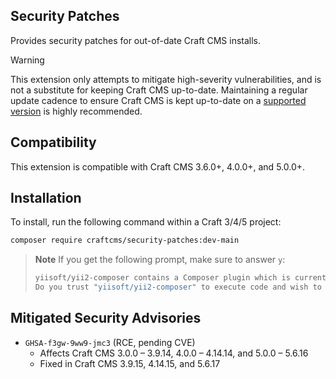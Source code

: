 ## Security Patches

Provides security patches for out-of-date Craft CMS installs.

> [!WARNING]
> This extension only attempts to mitigate high-severity vulnerabilities, and is not a substitute for keeping
> Craft CMS up-to-date. Maintaining a regular update cadence to ensure Craft CMS is kept up-to-date on a
> [supported version](https://craftcms.com/knowledge-base/supported-versions) is highly recommended.

## Compatibility

This extension is compatible with Craft CMS 3.6.0+, 4.0.0+, and 5.0.0+.

## Installation

To install, run the following command within a Craft 3/4/5 project:

```sh
composer require craftcms/security-patches:dev-main
```

> **Note**
> If you get the following prompt, make sure to answer `y`:
>
> ```sh
> yiisoft/yii2-composer contains a Composer plugin which is currently not in your allow-plugins config. See https://getcomposer.org/allow-plugins
> Do you trust "yiisoft/yii2-composer" to execute code and wish to enable it now? (writes "allow-plugins" to composer.json)
> ```

## Mitigated Security Advisories

- `GHSA-f3gw-9ww9-jmc3` (RCE, pending CVE)
  - Affects Craft CMS 3.0.0 – 3.9.14, 4.0.0 – 4.14.14, and 5.0.0 – 5.6.16
  - Fixed in Craft CMS 3.9.15, 4.14.15, and 5.6.17
